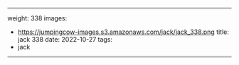 
---
weight: 338
images:
- https://jumpingcow-images.s3.amazonaws.com/jack/jack_338.png
title: jack 338
date: 2022-10-27
tags:
- jack
---
